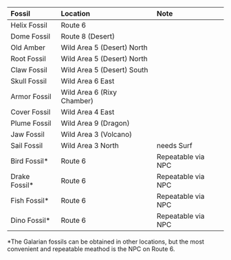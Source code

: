 | Fossil        | Location                   | Note               |
| :------------ | :------------------------- | :----------------- |
| Helix Fossil  | Route 6                    |                    |
| Dome Fossil   | Route 8 (Desert)           |                    |
| Old Amber     | Wild Area 5 (Desert) North |                    |
| Root Fossil   | Wild Area 5 (Desert) North |                    |
| Claw Fossil   | Wild Area 5 (Desert) South |                    |
| Skull Fossil  | Wild Area 6 East           |                    |
| Armor Fossil  | Wild Area 6 (Rixy Chamber) |                    |
| Cover Fossil  | Wild Area 4 East           |                    |
| Plume Fossil  | Wild Area 9 (Dragon)       |                    |
| Jaw Fossil    | Wild Area 3 (Volcano)      |                    |
| Sail Fossil   | Wild Area 3 North          | needs Surf         |
| Bird Fossil*  | Route 6                    | Repeatable via NPC |
| Drake Fossil* | Route 6                    | Repeatable via NPC |
| Fish Fossil*  | Route 6                    | Repeatable via NPC |
| Dino Fossil*  | Route 6                    | Repeatable via NPC |

*The Galarian fossils can be obtained in other locations, but the most convenient and repeatable meathod is the NPC on Route 6.

